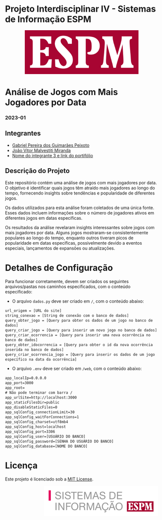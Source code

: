 # Projeto Interdisciplinar IV - Sistemas de Informação ESPM

<p align="center">
    <a href="https://www.espm.br/cursos-de-graduacao/sistemas-de-informacao/"><img src="https://raw.githubusercontent.com/tech-espm/misc-template/main/logo.png" alt="Sistemas de Informação ESPM" style="width: 375px;"/></a>
</p>

# Análise de Jogos com Mais Jogadores por Data

### 2023-01

## Integrantes
- [Gabriel Pereira dos Guimarães Peixoto](https://github.com/GabrielP2324/)
- [João Vitor Malvestiti Miranda](https://github.com/JvmMiranda/)
- [Nome do integrante 3 e link do portifólio](https://github.com/tech-espm/)

## Descrição do Projeto

Este repositório contém uma análise de jogos com mais jogadores por data. O objetivo é identificar quais jogos têm atraído mais jogadores ao longo do tempo, fornecendo insights sobre tendências e popularidade de diferentes jogos.

Os dados utilizados para esta análise foram coletados de uma única fonte. Esses dados incluem informações sobre o número de jogadores ativos em diferentes jogos em datas específicas.

Os resultados da análise revelaram insights interessantes sobre jogos com mais jogadores por data. Alguns jogos mostraram-se consistentemente populares ao longo do tempo, enquanto outros tiveram picos de popularidade em datas específicas, possivelmente devido a eventos especiais, lançamentos de expansões ou atualizações.

# Detalhes de Configuração

Para funcionar corretamente, devem ser criados os seguintes arquivos/pastas nos caminhos especificados, com o conteúdo especificado:

- O arquivo `dados.py` deve ser criado em `/`, com o conteúdo abaixo:
```
url_origem = [URL do site]
string_conexao = [String de conexão com o banco de dados]
query_obter_jogo = [Query para obter os dados de um jogo no banco de dados]
query_criar_jogo = [Query para inserir um novo jogo no banco de dados]
query_criar_ocorrencia = [Query para inserir uma nova ocorrência no banco de dados]
query_obter_idocorrencia = [Query para obter o id da nova ocorrência inserida no banco de dados]
query_criar_ocorrencia_jogo = [Query para inserir os dados de um jogo específico na data da ocorrência]
```

- O arquivo `.env` deve ser criado em `/web`, com o conteúdo abaixo:

```
app_localIp=0.0.0.0
app_port=3000
app_root=
# Não pode terminar com barra /
app_urlSite=http://localhost:3000
app_staticFilesDir=public
app_disableStaticFiles=0
app_sqlConfig_connectionLimit=30
app_sqlConfig_waitForConnections=1
app_sqlConfig_charset=utf8mb4
app_sqlConfig_host=localhost
app_sqlConfig_port=3306
app_sqlConfig_user=[USUÁRIO DO BANCO]
app_sqlConfig_password=[SENHA DO USUÁRIO DO BANCO]
app_sqlConfig_database=[NOME DO BANCO]
```

# Licença

Este projeto é licenciado sob a [MIT License](https://github.com/tech-espm/inter-4sem-2023-jogadores/blob/main/LICENSE).

<p align="right">
    <a href="https://www.espm.br/cursos-de-graduacao/sistemas-de-informacao/"><img src="https://raw.githubusercontent.com/tech-espm/misc-template/main/logo-si-512.png" alt="Sistemas de Informação ESPM" style="width: 375px;"/></a>
</p>

